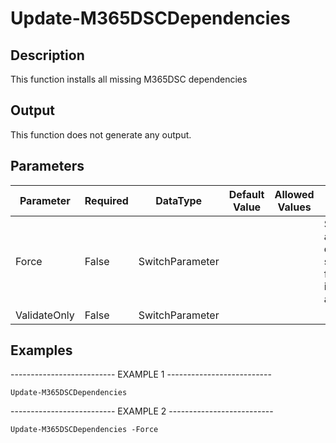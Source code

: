 ﻿# Update-M365DSCDependencies

## Description

This function installs all missing M365DSC dependencies

## Output

This function does not generate any output.

## Parameters

| Parameter | Required | DataType | Default Value | Allowed Values | Description |
| --- | --- | --- | --- | --- | --- |
| Force | False | SwitchParameter |  |  | Specifies that all dependencies should be forcefully imported again. |
| ValidateOnly | False | SwitchParameter |  |  |  |

## Examples

-------------------------- EXAMPLE 1 --------------------------

`Update-M365DSCDependencies`

-------------------------- EXAMPLE 2 --------------------------

`Update-M365DSCDependencies -Force`


